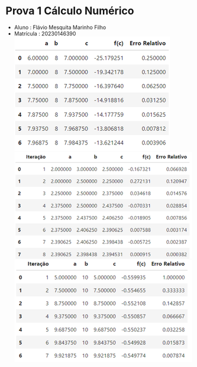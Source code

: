 # Prova 1 Cálculo Numérico

- Aluno : Flávio Mesquita Marinho Filho
- Matrícula : 20230146390
![quest1](quest1.png)
![quest2](/quest2.png)
![quest4](/quest4.png)
